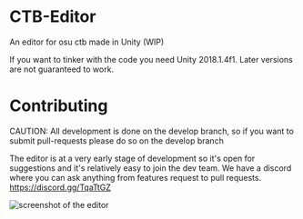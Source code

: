 # CTB-Editor
An editor for osu ctb made in Unity (WIP)

If you want to tinker with the code you need Unity 2018.1.4f1. Later versions are not guaranteed to work.

# Contributing
CAUTION: All development is done on the develop branch, so if you want to submit pull-requests please do so on the develop branch

The editor is at a very early stage of development so it's open for suggestions and it's relatively easy to join the dev team.
We have a discord where you can ask anything from features request to pull requests.
https://discord.gg/TqaTtGZ

![screenshot of the editor](https://puu.sh/D69W3/4fb20d9264.png)
